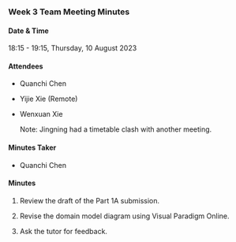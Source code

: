 ### Week 3 Team Meeting Minutes

#### Date & Time

18:15 - 19:15, Thursday, 10 August 2023

#### Attendees

- Quanchi Chen

- Yijie Xie (Remote)

- Wenxuan Xie

  Note: Jingning had a timetable clash with another meeting.

#### Minutes Taker

- Quanchi Chen

#### Minutes

1. Review the draft of the Part 1A submission.

2. Revise the domain model diagram using Visual Paradigm Online.

3. Ask the tutor for feedback.
